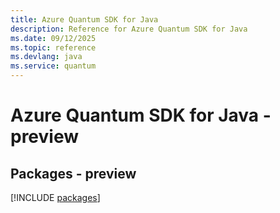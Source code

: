 ```yaml
---
title: Azure Quantum SDK for Java
description: Reference for Azure Quantum SDK for Java
ms.date: 09/12/2025
ms.topic: reference
ms.devlang: java
ms.service: quantum
---
```

# Azure Quantum SDK for Java - preview
## Packages - preview
[!INCLUDE [packages](quantum-index.md)]